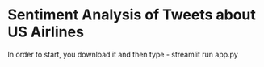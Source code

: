 # Sentiment Analysis of Tweets about US Airlines

In order to start, you download it and then type - streamlit run app.py

